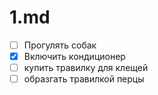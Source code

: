 # 1.md

* [ ] Прогулять собак
* [x] Включить кондиционер
* [ ] купить травилку для клещей
* [ ] образгать травилкой перцы
